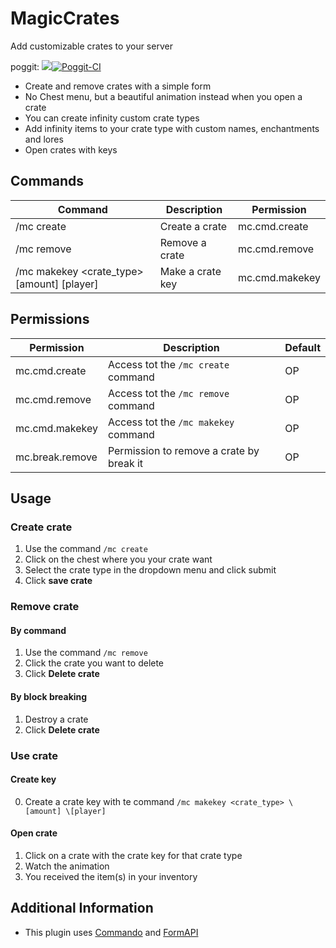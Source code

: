 # MagicCrates

Add customizable crates to your server

poggit: [![](https://poggit.pmmp.io/shield.state/MagicCrates)](https://poggit.pmmp.io/p/MagicCrates)[![Poggit-CI](https://poggit.pmmp.io/ci.shield/Hebbinkpro/MagicCrates/MagicCrates)](https://poggit.pmmp.io/ci/Hebbinkpro/MagicCrates/MagicCrates) 

- Create and remove crates with a simple form
- No Chest menu, but a beautiful animation instead when you open a crate
- You can create infinity custom crate types
- Add infinity items to your crate type with custom names, enchantments and lores
- Open crates with keys

## Commands
| Command | Description | Permission |
| --- | --- | --- |
| /mc create | Create a crate | mc.cmd.create |
| /mc remove | Remove a crate | mc.cmd.remove |
| /mc makekey <crate_type> \[amount] \[player] | Make a crate key | mc.cmd.makekey |

## Permissions
| Permission | Description | Default |
|  --- | --- | --- |
| mc.cmd.create | Access tot the `/mc create` command | OP |
| mc.cmd.remove | Access tot the `/mc remove` command | OP |
| mc.cmd.makekey | Access tot the `/mc makekey` command | OP |
| mc.break.remove | Permission to remove a crate by break it | OP |

## Usage
### Create crate
1. Use the command `/mc create`
2. Click on the chest where you your crate want
3. Select the crate type in the dropdown menu and click submit
4. Click **save crate**

### Remove crate
#### By command
1. Use the command `/mc remove`
2. Click the crate you want to delete
3. Click **Delete crate**
#### By block breaking
1. Destroy a crate
2. Click **Delete crate**

### Use crate
#### Create key
0. Create a crate key with te command `/mc makekey <crate_type> \[amount] \[player]`
#### Open crate
1. Click on a crate with the crate key for that crate type
2. Watch the animation
3. You received the item(s) in your inventory

## Additional Information
- This plugin uses [Commando](https://github.com/CortexPE/Commando) and [FormAPI](https://github.com/jojoe77777/FormAPI)

